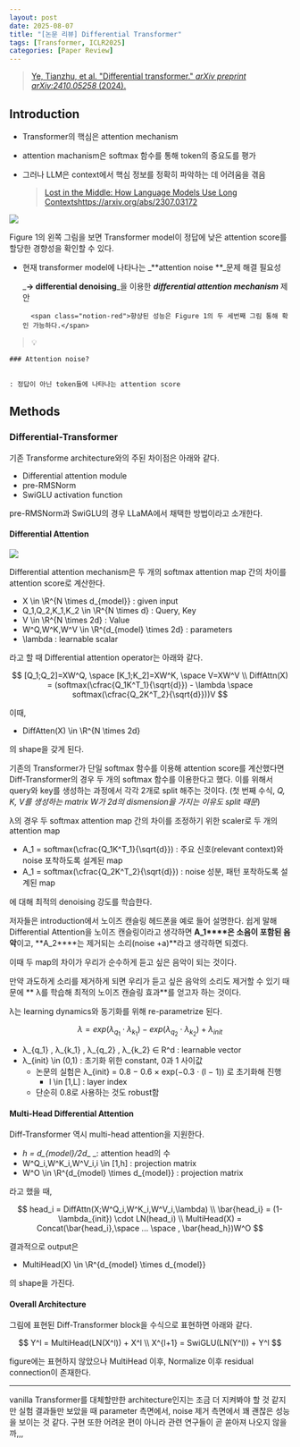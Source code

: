 ```yaml
---
layout: post
date: 2025-08-07
title: "[논문 리뷰] Differential Transformer"
tags: [Transformer, ICLR2025]
categories: [Paper Review]
---
```


> [Ye, Tianzhu, et al. "Differential transformer." ](https://arxiv.org/abs/2410.05258)[_arXiv preprint arXiv:2410.05258_](https://arxiv.org/abs/2410.05258)[ (2024).](https://arxiv.org/abs/2410.05258)



## Introduction

- Transformer의 핵심은 attention mechanism
- attention machanism은 softmax 함수를 통해 token의 중요도를 평가
- 그러나 LLM은 context에서 핵심 정보를 정확히 파악하는 데 어려움을 겪음

	> [Lost in the Middle: How Language Models Use Long Contextshttps://arxiv.org/abs/2307.03172](https://arxiv.org/abs/2307.03172)


![](https://prod-files-secure.s3.us-west-2.amazonaws.com/542b861c-36a8-4051-84e5-8804b6728dba/9083ea56-691a-4752-ae26-47f403431ac8/image.png?X-Amz-Algorithm=AWS4-HMAC-SHA256&X-Amz-Content-Sha256=UNSIGNED-PAYLOAD&X-Amz-Credential=ASIAZI2LB466SPZRKWU6%2F20250918%2Fus-west-2%2Fs3%2Faws4_request&X-Amz-Date=20250918T080111Z&X-Amz-Expires=3600&X-Amz-Security-Token=IQoJb3JpZ2luX2VjED4aCXVzLXdlc3QtMiJHMEUCIQCPMrMu8QGi3qBGaoPRNR5Tri2ETtfgPRkzNSb02mTozAIgZxZ7FzDww9Dg5ezuX9VqaSZh4Kp%2BVtJqt7Y087LuoE4qiAQIt%2F%2F%2F%2F%2F%2F%2F%2F%2F%2F%2FARAAGgw2Mzc0MjMxODM4MDUiDDNQl%2B%2Fock5LYVwd2SrcAyde7RD3JkCHCSzCH%2BIn3vL85M%2FqOVzMwFVgo%2FO7S1qNKyJe1tk4esvua3IzNQmiQ7VIznRsJn3zSTBz0RLMfAeRkaIhv799btXLEkxVYunoMAfSUTrwNrbFlusMA%2FGxor0%2Bk7x6RkdDkHWYJ1TF2INGX%2FzFfS4Bkx07JibO1GzDrq5lPs54voknZHKUmsSjqPKHDp5LTRvs%2FO6sJhvIu%2FV8%2FbIRi2pDaTOkwU6u4%2F5nva4n6g7fXrRJpb3BgzuEXLs0k4hj6FALKp1jT6LNLsls1cLGtOpZ%2BdUmuKj8yIxlwVtoMvq8WK8Hf0wJ9eY8DVw6PCpGysktloLYuvlR1vqfzLcaRd00bBmPFtc9sn5ejGxo4o33jPgNiHoHagLxj0Z31tyPAuVoAMXXcTUjIlJVknakgEPvRpwGcuvs61GPJv%2FEFFjxC8xPR%2FdLuJCyTgUxAmelQ4lguYp2r0JR7RuHVFwYssaPtp%2F4ZBxbQ7x5LjHBX14hU3EGQON2zub%2FKaichRMsmrRlyI6OE1iuP6CJWtKSyo6py5s5FYKvAFEaCKnTOIRS3qFApH%2BQDdYl6VXP7D8QKvU3IaMN%2BmzqTW77D60nDkdUZMbvTE1%2BnGgxpT2%2FbaIGvKwslMW5MIu0rsYGOqUBEPmbEn3gt2j%2Fqi5UIj8SCF0hO4NiCxPV3MJd%2FpS1RFzeTahWYxLfyctL4M1AjKW8CJrFrukksmfqx9eYASPaFvR3lC215ruuZJ5rEF93y0jgYzRiN1C%2FCu20HhAo9vBaWFegR%2FFty9CzLoOhRWGTo3Ylk5f33%2FEfa0EAYBoHnqeQQqkgvfSbCBy7b5SxbvWq6aswRDRaweDM64ylFSZk%2FLE2Wln9&X-Amz-Signature=acb0d14f8e3bcca582856216fde7faf9456ded9acee96dcf28e19a12733aea3c&X-Amz-SignedHeaders=host&x-amz-checksum-mode=ENABLED&x-id=GetObject)


Figure 1의 왼쪽 그림을 보면 Transformer model이 정답에 낮은 attention score를 할당한 경향성을 확인할 수 있다.

- 현재 transformer model에 나타나는 _**attention noise **_문제 해결 필요성

	_**→ differential denoising**_을 이용한 _**differential attention mechanism**_ 제안


		<span class="notion-red">향상된 성능은 Figure 1의 두 세번째 그림 통해 확인 가능하다.</span>


> 💡 


	### Attention noise?


	: 정답이 아닌 token들에 나타나는 attention score



## Methods



### Differential-Transformer


기존 Transforme architecture와의 주된 차이점은 아래와 같다.

- Differential attention module
- pre-RMSNorm
- SwiGLU activation function

pre-RMSNorm과 SwiGLU의 경우 LLaMA에서 채택한 방법이라고 소개한다.



#### Differential Attention


![](https://prod-files-secure.s3.us-west-2.amazonaws.com/542b861c-36a8-4051-84e5-8804b6728dba/116d70b2-1963-4810-9167-f4c7d8a06e8f/image.png?X-Amz-Algorithm=AWS4-HMAC-SHA256&X-Amz-Content-Sha256=UNSIGNED-PAYLOAD&X-Amz-Credential=ASIAZI2LB466SPZRKWU6%2F20250918%2Fus-west-2%2Fs3%2Faws4_request&X-Amz-Date=20250918T080111Z&X-Amz-Expires=3600&X-Amz-Security-Token=IQoJb3JpZ2luX2VjED4aCXVzLXdlc3QtMiJHMEUCIQCPMrMu8QGi3qBGaoPRNR5Tri2ETtfgPRkzNSb02mTozAIgZxZ7FzDww9Dg5ezuX9VqaSZh4Kp%2BVtJqt7Y087LuoE4qiAQIt%2F%2F%2F%2F%2F%2F%2F%2F%2F%2F%2FARAAGgw2Mzc0MjMxODM4MDUiDDNQl%2B%2Fock5LYVwd2SrcAyde7RD3JkCHCSzCH%2BIn3vL85M%2FqOVzMwFVgo%2FO7S1qNKyJe1tk4esvua3IzNQmiQ7VIznRsJn3zSTBz0RLMfAeRkaIhv799btXLEkxVYunoMAfSUTrwNrbFlusMA%2FGxor0%2Bk7x6RkdDkHWYJ1TF2INGX%2FzFfS4Bkx07JibO1GzDrq5lPs54voknZHKUmsSjqPKHDp5LTRvs%2FO6sJhvIu%2FV8%2FbIRi2pDaTOkwU6u4%2F5nva4n6g7fXrRJpb3BgzuEXLs0k4hj6FALKp1jT6LNLsls1cLGtOpZ%2BdUmuKj8yIxlwVtoMvq8WK8Hf0wJ9eY8DVw6PCpGysktloLYuvlR1vqfzLcaRd00bBmPFtc9sn5ejGxo4o33jPgNiHoHagLxj0Z31tyPAuVoAMXXcTUjIlJVknakgEPvRpwGcuvs61GPJv%2FEFFjxC8xPR%2FdLuJCyTgUxAmelQ4lguYp2r0JR7RuHVFwYssaPtp%2F4ZBxbQ7x5LjHBX14hU3EGQON2zub%2FKaichRMsmrRlyI6OE1iuP6CJWtKSyo6py5s5FYKvAFEaCKnTOIRS3qFApH%2BQDdYl6VXP7D8QKvU3IaMN%2BmzqTW77D60nDkdUZMbvTE1%2BnGgxpT2%2FbaIGvKwslMW5MIu0rsYGOqUBEPmbEn3gt2j%2Fqi5UIj8SCF0hO4NiCxPV3MJd%2FpS1RFzeTahWYxLfyctL4M1AjKW8CJrFrukksmfqx9eYASPaFvR3lC215ruuZJ5rEF93y0jgYzRiN1C%2FCu20HhAo9vBaWFegR%2FFty9CzLoOhRWGTo3Ylk5f33%2FEfa0EAYBoHnqeQQqkgvfSbCBy7b5SxbvWq6aswRDRaweDM64ylFSZk%2FLE2Wln9&X-Amz-Signature=14d7261cdc2d9851df484800e8397905b157cbfb154c9dbce8b79688a2206026&X-Amz-SignedHeaders=host&x-amz-checksum-mode=ENABLED&x-id=GetObject)


Differential attention mechanism은 두 개의 softmax attention map 간의 차이를 attention score로 계산한다.

- X \in \R^{N \times d\_{model}} : given input
- Q\_1,Q\_2,K\_1,K\_2 \in \R^{N \times d} : Query, Key
- V \in \R^{N \times 2d} : Value
- W^Q,W^K,W^V \in \R^{d\_{model} \times 2d} : parameters
- \lambda : learnable scalar

라고 할 때 Differential attention operator는 아래와 같다.


$$
[Q_1;Q_2]=XW^Q, \space [K_1;K_2]=XW^K, \space V=XW^V \\
DiffAttn(X) = (softmax(\cfrac{Q_1K^T_1}{\sqrt{d}}) - \lambda \space softmax(\cfrac{Q_2K^T_2}{\sqrt{d}}))V
$$


이때,

- DiffAtten(X) \in \R^{N \times 2d}

의 shape을 갖게 된다.


기존의 Transformer가 단일 softmax 함수를 이용해 attention score를 계산했다면 Diff-Transformer의 경우 두 개의 softmax 함수를 이용한다고 했다. 이를 위해서 query와 key를 생성하는 과정에서 각각 2개로 split 해주는 것이다. <span class="notion-red">(첫 번째 수식, </span><span class="notion-red">_Q, K, V를 생성하는 matrix W가 2d의 dismension을 가지는 이유도 split 때문_</span><span class="notion-red">)</span>


 λ의 경우 두 softmax attention map 간의 차이를 조정하기 위한 scaler로 두 개의 attention map

- A\_1 = softmax(\cfrac{Q\_1K^T\_1}{\sqrt{d}}) : 주요 신호(relevant context)와 noise 포착하도록 설계된 map
- A\_1 = softmax(\cfrac{Q\_2K^T\_2}{\sqrt{d}}) : noise 성분, 패턴 포착하도록 설계된 map 

에 대해 최적의 denoising 강도를 학습한다.


저자들은 introduction에서 노이즈 캔슬링 헤드폰을 예로 들어 설명한다. 쉽게 말해 Differential Attention을 노이즈 캔슬링이라고 생각하면 **A\_1****은 소음이 포함된 음악**이고, **A\_2****는 제거되는 소리(noise +a)**라고 생각하면 되겠다. 


이때 두 map의 차이가 우리가 순수하게 듣고 싶은 음악이 되는 것이다. 


만약 과도하게 소리를 제거하게 되면 우리가 듣고 싶은 음악의 소리도 제거할 수 있기 때문에 ** λ를 학습해 최적의 노이즈 캔슬링 효과**를 얻고자 하는 것이다.


λ는 learning dynamics와 동기화를 위해 re-parametrize 된다.


$$
\lambda = exp(\lambda_{q_1} \cdot \lambda_{k_1}) - exp(\lambda_{q_2} \cdot \lambda_{k_2}) + \lambda_{init}
$$

- λ\_{q\_1} , λ\_{k\_1} , λ\_{q\_2} , λ\_{k\_2} ∈ R^d : learnable vector
- λ\_{init} \in (0,1) : 초기화 위한 constant, 0과 1 사이값
	- 논문의 실험은 λ\_{init} = 0.8 − 0.6 × exp(−0.3 · (l − 1)) 로 초기화해 진행
		- l \in [1,L] : layer index
	- 단순히 0.8로 사용하는 것도 robust함


#### **Multi-Head Differential Attention**


Diff-Transformer 역시 multi-head attention을 지원한다.

- _h = d\_{model}/2d__ _: attention head의 수
- W^Q\_i,W^K\_i,W^V\_i,i \in [1,h] : projection matrix
- W^O \in \R^{d\_{model} \times d\_{model}} : projection matrix

라고 했을 때,


$$
head_i = DiffAttn(X;W^Q_i,W^K_i,W^V_i,\lambda) \\
\bar{head_i} = (1-\lambda_{init}) \cdot LN(head_i) \\
MultiHead(X) = Concat(\bar{head_i},\space ... \space , \bar{head_h})W^O
$$


결과적으로 output은

- MultiHead(X) \in \R^{d\_{model} \times d\_{model}}

의 shape을 가진다.



#### Overall Architecture


그림에 표현된 Diff-Transformer block을 수식으로 표현하면 아래와 같다.


$$
Y^l = MultiHead(LN(X^l)) + X^l \\
X^{l+1} = SwiGLU(LN(Y^l)) + Y^l
$$


figure에는 표현하지 않았으나 MultiHead 이후, Normalize 이후 residual connection이 존재한다.


---


vanilla Transformer를 대체할만한 architecture인지는 조금 더 지켜봐야 할 것 같지만 실험 결과들만 보았을 때 parameter 측면에서, noise 제거 측면에서 꽤 괜찮은 성능을 보이는 것 같다. 구현 또한 어려운 편이 아니라 관련 연구들이 곧 쏟아져 나오지 않을까,,,

